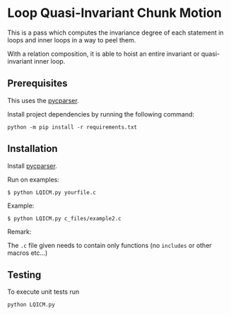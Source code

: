 # Loop Quasi-Invariant Chunk Motion

This is a pass which computes the invariance degree of each statement
in loops and inner loops in a way to peel them.

With a relation composition, it is able to hoist an entire invariant or
quasi-invariant inner loop.

## Prerequisites 

This uses the [pycparser](https://github.com/eliben/pycparser).

Install project dependencies by running the following command:

```text
python -m pip install -r requirements.txt
```


## Installation 

Install [pycparser](https://github.com/eliben/pycparser).

Run on examples:

    $ python LQICM.py yourfile.c

Example:

    $ python LQICM.py c_files/example2.c

Remark:

The `.c` file given needs to contain only functions (no
`includes` or other macros etc…)


## Testing

To execute unit tests run

```text
python LQICM.py
```